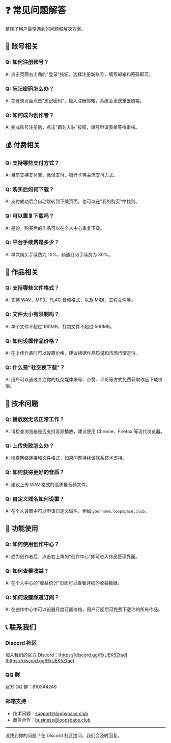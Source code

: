 # ❓ 常见问题解答

整理了用户最常遇到的问题和解决方案。

## 🔐 账号相关

### Q: 如何注册账号？

A: 点击页面右上角的"登录"按钮，选择注册新账号，填写邮箱和密码即可。

### Q: 忘记密码怎么办？

A: 在登录页面点击"忘记密码"，输入注册邮箱，系统会发送重置链接。

### Q: 如何成为创作者？

A: 完成账号注册后，点击"即刻入驻"按钮，填写申请表单等待审核。

## 💰 付费相关

### Q: 支持哪些支付方式？

A: 目前支持支付宝、微信支付、银行卡等主流支付方式。

### Q: 购买后如何下载？

A: 支付成功后会自动跳转到下载页面，也可以在"我的购买"中找到。

### Q: 可以重复下载吗？

A: 是的，购买后的作品可以在个人中心重复下载。

### Q: 平台手续费是多少？

A: 单次购买手续费为 10%，频道订阅手续费为 30%。

## 🎵 作品相关

### Q: 支持哪些文件格式？

A: 支持 WAV、MP3、FLAC 音频格式，以及 MIDI、工程文件等。

### Q: 文件大小有限制吗？

A: 单个文件不超过 100MB，打包文件不超过 500MB。

### Q: 如何设置作品价格？

A: 在上传作品时可以设置价格，建议根据作品质量和市场行情定价。

### Q: 什么是"社交换下载"？

A: 用户可以通过关注你的社交媒体账号、点赞、评论等方式免费获取作品下载权限。

## 🔧 技术问题

### Q: 播放器无法正常工作？

A: 请检查浏览器是否支持音频播放，建议使用 Chrome、Firefox 等现代浏览器。

### Q: 上传失败怎么办？

A: 检查网络连接和文件格式，如果问题持续请联系技术支持。

### Q: 如何获得更好的音质？

A: 建议上传 WAV 格式的高质量音频文件。

### Q: 自定义域名如何设置？

A: 在个人设置中可以申请自定义域名，例如 `yourname.loopspace.club`。

## 🚀 功能使用

### Q: 如何使用创作中心？

A: 成为创作者后，点击右上角的"创作中心"即可进入作品管理界面。

### Q: 如何查看收益？

A: 在个人中心的"收益统计"页面可以查看详细的收益数据。

### Q: 如何设置频道订阅？

A: 在创作中心中可以设置月度订阅价格，用户订阅后可免费下载你的所有作品。

## 📞 联系我们

### Discord 社区

加入我们的官方 Discord：[https://discord.gg/RxUEK5Zfad](https://discord.gg/RxUEK5Zfad)

### QQ 群

官方 QQ 群：810344249

### 邮箱支持

- 技术问题：support@loopspace.club
- 商务合作：business@loopspace.club

---

没找到你的问题？在 Discord 社区提问，我们会及时回复。
